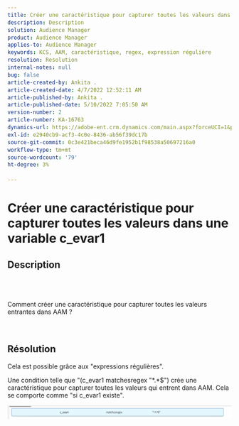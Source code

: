 ```yaml
---
title: Créer une caractéristique pour capturer toutes les valeurs dans une variable c_evar1
description: Description
solution: Audience Manager
product: Audience Manager
applies-to: Audience Manager
keywords: KCS, AAM, caractéristique, regex, expression régulière
resolution: Resolution
internal-notes: null
bug: false
article-created-by: Ankita .
article-created-date: 4/7/2022 12:52:11 AM
article-published-by: Ankita .
article-published-date: 5/10/2022 7:05:50 AM
version-number: 2
article-number: KA-16763
dynamics-url: https://adobe-ent.crm.dynamics.com/main.aspx?forceUCI=1&pagetype=entityrecord&etn=knowledgearticle&id=da96daf3-0cb6-ec11-983f-000d3a5d0d94
exl-id: e2940cb9-acf3-4c0e-8436-ab56f39dc17b
source-git-commit: 0c3e421beca46d9fe1952b1f98538a50697216a0
workflow-type: tm+mt
source-wordcount: '79'
ht-degree: 3%

---
```


# Créer une caractéristique pour capturer toutes les valeurs dans une variable c_evar1

## Description

<br><br><br>Comment créer une caractéristique pour capturer toutes les valeurs entrantes dans AAM ?<br><br><br>

## Résolution


Cela est possible grâce aux &quot;expressions régulières&quot;.

Une condition telle que &quot;(c_evar1 matchesregex &quot;\*.\*$&quot;) crée une caractéristique pour capturer toutes les valeurs qui entrent dans AAM. Cela se comporte comme &quot;si c_evar1 existe&quot;.



![](assets/1b1452cb-a86b-eb11-a812-00224803aaf7.png)
